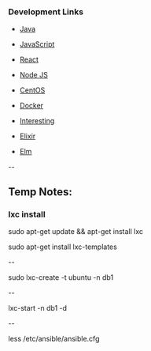 ### Development Links

- [Java](/source/java.md)
- [JavaScript](/source/javascript.md)
- [React](/source/react.md)
- [Node JS](/source/nodejs.md)

- [CentOS](/source/centos.md)
- [Docker](/source/docker.md)

- [Interesting](/source/interesting.md)

- [Elixir](/source/elixir.md)
- [Elm](/source/elm.md)


--
## Temp Notes:
### lxc install

sudo apt-get update && apt-get install lxc

sudo apt-get install lxc-templates

--

sudo lxc-create -t ubuntu -n db1

--

lxc-start -n db1 -d

--

 less /etc/ansible/ansible.cfg
 
